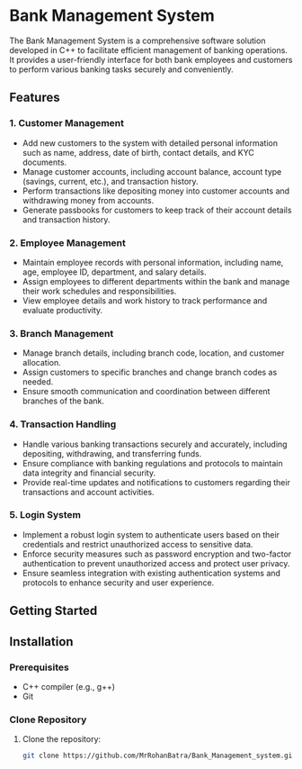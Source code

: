 # Bank Management System

The Bank Management System is a comprehensive software solution developed in C++ to facilitate efficient management of banking operations. It provides a user-friendly interface for both bank employees and customers to perform various banking tasks securely and conveniently.

## Features

### 1. Customer Management
- Add new customers to the system with detailed personal information such as name, address, date of birth, contact details, and KYC documents.
- Manage customer accounts, including account balance, account type (savings, current, etc.), and transaction history.
- Perform transactions like depositing money into customer accounts and withdrawing money from accounts.
- Generate passbooks for customers to keep track of their account details and transaction history.

### 2. Employee Management
- Maintain employee records with personal information, including name, age, employee ID, department, and salary details.
- Assign employees to different departments within the bank and manage their work schedules and responsibilities.
- View employee details and work history to track performance and evaluate productivity.

### 3. Branch Management
- Manage branch details, including branch code, location, and customer allocation.
- Assign customers to specific branches and change branch codes as needed.
- Ensure smooth communication and coordination between different branches of the bank.

### 4. Transaction Handling
- Handle various banking transactions securely and accurately, including depositing, withdrawing, and transferring funds.
- Ensure compliance with banking regulations and protocols to maintain data integrity and financial security.
- Provide real-time updates and notifications to customers regarding their transactions and account activities.

### 5. Login System
- Implement a robust login system to authenticate users based on their credentials and restrict unauthorized access to sensitive data.
- Enforce security measures such as password encryption and two-factor authentication to prevent unauthorized access and protect user privacy.
- Ensure seamless integration with existing authentication systems and protocols to enhance security and user experience.

## Getting Started

## Installation

### Prerequisites
- C++ compiler (e.g., g++)
- Git

### Clone Repository
1. Clone the repository:
   ```bash
   git clone https://github.com/MrRohanBatra/Bank_Management_system.git